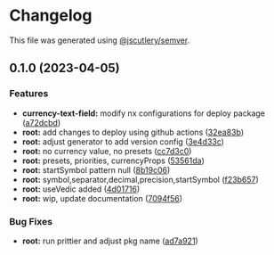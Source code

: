 # Changelog

This file was generated using [@jscutlery/semver](https://github.com/jscutlery/semver).

## 0.1.0 (2023-04-05)


### Features

* **currency-text-field:** modify nx configurations for deploy package ([a72dcbd](https://github.com/Novatics/novatics-ui/commit/a72dcbd32d9dcfb9b9ad3168322cd302519eccc1))
* **root:** add changes to deploy using github actions ([32ea83b](https://github.com/Novatics/novatics-ui/commit/32ea83b92cd5f28671dcb6a78d85896ed76d5d1e))
* **root:** adjust generator to add version config ([3e4d33c](https://github.com/Novatics/novatics-ui/commit/3e4d33c02094754a2cf2389d77aa92ea5c1868a5))
* **root:** no currency value, no presets ([cc7d3c0](https://github.com/Novatics/novatics-ui/commit/cc7d3c06cbb09d9b301f988ea0a576e4c2b8ff5a))
* **root:** presets, priorities, currencyProps ([53561da](https://github.com/Novatics/novatics-ui/commit/53561da074174bab6f6e55f3f317503e3970c5ff))
* **root:** startSymbol pattern null ([8b19c06](https://github.com/Novatics/novatics-ui/commit/8b19c0679e60e0852791d0a0585625585acf73e5))
* **root:** symbol,separator,decimal,precision,startSymbol ([f23b657](https://github.com/Novatics/novatics-ui/commit/f23b657dbe2f46e676dde43d040ca77c2873d311))
* **root:** useVedic added ([4d01716](https://github.com/Novatics/novatics-ui/commit/4d017165eab7e0ed0830bf029912ff08435d1250))
* **root:** wip, update documentation ([7094f56](https://github.com/Novatics/novatics-ui/commit/7094f56af6499f51357224bb0e0a46d673d18140))


### Bug Fixes

* **root:** run prittier and adjust pkg name ([ad7a921](https://github.com/Novatics/novatics-ui/commit/ad7a9216557fe1a57aaadd3ab0378211e05371bf))
